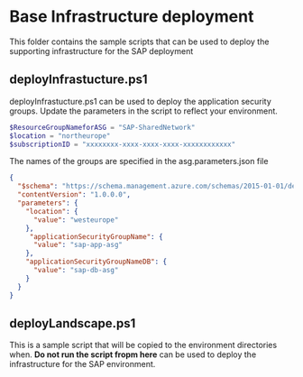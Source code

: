 # Base Infrastructure deployment

This folder contains the sample scripts that can be used to deploy the supporting infrastructure for the SAP deployment

## deployInfrastucture.ps1

deployInfrastucture.ps1 can be used to deploy the application security groups. Update the parameters in the script to reflect your environment. 

```PowerShell
$ResourceGroupNameforASG = "SAP-SharedNetwork"
$location = "northeurope"
$subscriptionID = "xxxxxxxx-xxxx-xxxx-xxxx-xxxxxxxxxxxx"
```

The names of the groups are specified in the asg.parameters.json file

```json
{
  "$schema": "https://schema.management.azure.com/schemas/2015-01-01/deploymentParameters.json#",
  "contentVersion": "1.0.0.0",
  "parameters": {
    "location": {
      "value": "westeurope"
    },
     "applicationSecurityGroupName": {
      "value": "sap-app-asg"
    },
    "applicationSecurityGroupNameDB": {
      "value": "sap-db-asg"
    }
  }
}
```

## deployLandscape.ps1

This is a sample script that will be copied to the environment directories when. 
**Do not run the script fropm here**
 can be used to deploy the infrastructure for the SAP environment.
